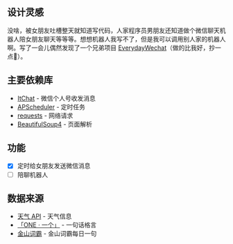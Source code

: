 ## 设计灵感
没啥，被女朋友吐槽整天就知道写代码，人家程序员男朋友还知道做个微信聊天机器人陪女朋友聊天等等等。想想机器人我写不了，但是我可以调用别人家的机器人啊。写了一会儿偶然发现了一个兄弟项目 [EverydayWechat](https://github.com/sfyc23/EverydayWechat)（做的比我好，抄一点🙈）。

## 主要依赖库
- [ItChat](https://github.com/littlecodersh/ItChat) - 微信个人号收发消息
- [APScheduler]() - 定时任务
- [requests](https://github.com/kennethreitz/requests) - 网络请求
- [BeautifulSoup4](https://www.crummy.com/software/BeautifulSoup/) - 页面解析

## 功能
- [x] 定时给女朋友发送微信消息
- [ ] 陪聊机器人

## 数据来源
- [天气 API](https://www.tianqiapi.com/api) - 天气信息
- [「ONE · 一个」](http://wufazhuce.com/) - 一句话格言
- [金山词霸](http://open.iciba.com/dsapi/) - 金山词霸每日一句
